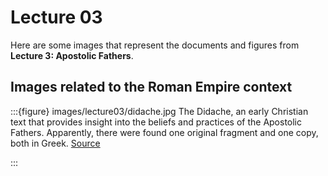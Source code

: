 # Lecture 03

Here are some images that represent the documents and figures from **Lecture 3: Apostolic Fathers**.

## Images related to the Roman Empire context

:::{figure} images/lecture03/didache.jpg
The Didache, an early Christian text that provides insight into the beliefs and practices of the Apostolic Fathers. Apparently, there were found one original fragment and one copy, both in Greek. [Source](https://upload.wikimedia.org/wikipedia/commons/thumb/d/d7/Didache.png/640px-Didache.png)

:::

